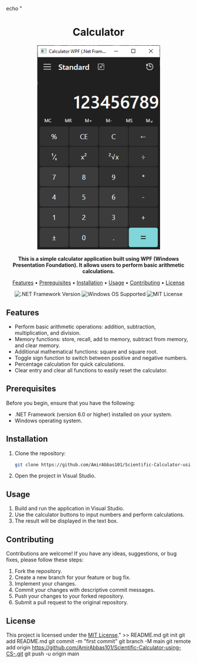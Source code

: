 echo "<h1 align="center">Calculator</h1>

<p align="center">
  <img src="https://github.com/RavikantAsoliya/Calculator/blob/main/Screenshots/calculator-screenshot1.png" alt="Calculator Logo" width="335">
</p>

<p align="center">
  <strong>This is a simple calculator application built using WPF (Windows Presentation Foundation). It allows users to perform basic arithmetic calculations.</strong>
</p>

<p align="center">
  <a href="#features">Features</a> •
  <a href="#prerequisites">Prerequisites</a> •
  <a href="#installation">Installation</a> •
  <a href="#usage">Usage</a> •
  <a href="#contributing">Contributing</a> •
  <a href="#license">License</a>
</p>

<p align="center">
  <img src="https://img.shields.io/badge/.NET%20Framework-v4.8-blue" alt=".NET Framework Version">
  <img src="https://img.shields.io/badge/Windows%20OS-Supported-brightgreen" alt="Windows OS Supported">
  <img src="https://img.shields.io/badge/License-MIT-green" alt="MIT License">
</p>

## Features

- Perform basic arithmetic operations: addition, subtraction, multiplication, and division.
- Memory functions: store, recall, add to memory, subtract from memory, and clear memory.
- Additional mathematical functions: square and square root.
- Toggle sign function to switch between positive and negative numbers.
- Percentage calculation for quick calculations.
- Clear entry and clear all functions to easily reset the calculator.

## Prerequisites

Before you begin, ensure that you have the following:

- .NET Framework (version 6.0 or higher) installed on your system.
- Windows operating system.

## Installation

1. Clone the repository:
   ```bash
   git clone https://github.com/AmirAbbas101/Scientific-Calculator-using-CS-.git
   ```
2. Open the project in Visual Studio.

## Usage

1. Build and run the application in Visual Studio.
2. Use the calculator buttons to input numbers and perform calculations.
3. The result will be displayed in the text box.

## Contributing

Contributions are welcome! If you have any ideas, suggestions, or bug fixes, please follow these steps:

1. Fork the repository.
2. Create a new branch for your feature or bug fix.
3. Implement your changes.
4. Commit your changes with descriptive commit messages.
5. Push your changes to your forked repository.
6. Submit a pull request to the original repository.

## License

This project is licensed under the [MIT License](LICENSE)." >> README.md
git init
git add README.md
git commit -m "first commit"
git branch -M main
git remote add origin https://github.com/AmirAbbas101/Scientific-Calculator-using-CS-.git
git push -u origin main
